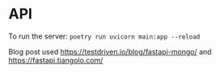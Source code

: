# API

To run the server: `poetry run uvicorn main:app --reload` 


Blog post used https://testdriven.io/blog/fastapi-mongo/ and https://fastapi.tiangolo.com/